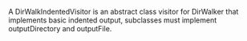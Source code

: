 A DirWalkIndentedVisitor is an abstract class visitor for DirWalker that implements basic indented output, subclasses must implement outputDirectory and outputFile.
